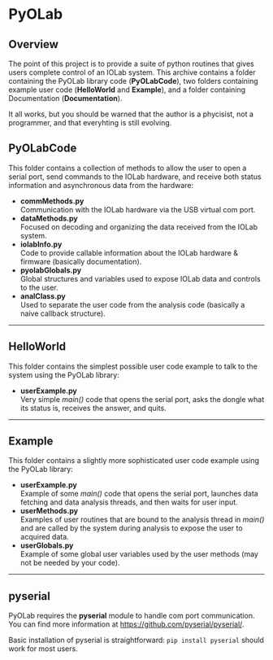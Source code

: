 # PyOLab 

## Overview

The point of this project is to provide a suite of python routines that gives users complete control of an IOLab system. This archive contains a folder containing the PyOLab library code (__PyOLabCode__), two folders containing example user code (__HelloWorld__ and __Example__), and a folder containing Documentation (__Documentation__). 

It all works, but you should be warned that the author is a phycisist, not a programmer, and that everyhting is still evolving. 

## PyOLabCode 

This folder contains a collection of methods to allow the user to open a serial port, send commands to the IOLab hardware, and receive both status information and asynchronous data from the hardware:

* __commMethods.py__  
Communication with the IOLab hardware via the USB virtual com port. 
* __dataMethods.py__  
Focused on decoding and organizing the data received from the IOLab system.
* __iolabInfo.py__  
Code to provide callable information about the IOLab hardware & firmware (basically documentation). 
* __pyolabGlobals.py__  
Global structures and variables used to expose IOLab data and controls to the user. 
* __analClass.py__  
Used to separate the user code from the analysis code (basically a naive callback structure).

---

## HelloWorld 

This folder contains the simplest possible user code example to talk to the system using the 
PyOLab library:

* __userExample.py__  
Very simple _main()_ code that opens the serial port, asks the 
dongle what its status is, receives the answer, and quits.

---

## Example 

This folder contains a slightly more sophisticated user code example using the PyOLab library:

* __userExample.py__  
Example of some _main()_ code that opens the serial port, launches data fetching and data analysis threads, 
and then waits for user input.
* __userMethods.py__  
Examples of user routines that are bound to the analysis thread in _main()_ and are called by the system during 
analysis to expose the user to acquired data.  
* __userGlobals.py__  
Example of some global user variables used by the user methods (may not be needed by your code). 

---

## pyserial
PyOLab requires the __pyserial__ module to handle com port communication. You can find more information at https://github.com/pyserial/pyserial/. 

Basic installation of pyserial is straightforward: `pip install pyserial` should work for most users.

